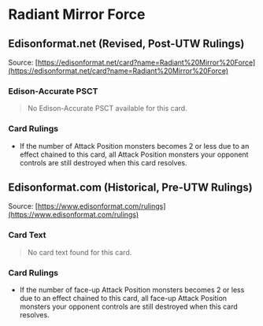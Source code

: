 # Radiant Mirror Force

## Edisonformat.net (Revised, Post-UTW Rulings)

Source: [https://edisonformat.net/card?name=Radiant%20Mirror%20Force](https://edisonformat.net/card?name=Radiant%20Mirror%20Force)

### Edison-Accurate PSCT

> No Edison-Accurate PSCT available for this card.

### Card Rulings

*   If the number of Attack Position monsters becomes 2 or less due to an effect chained to this card, all Attack Position monsters your opponent controls are still destroyed when this card resolves.


## Edisonformat.com (Historical, Pre-UTW Rulings)

Source: [https://www.edisonformat.com/rulings](https://www.edisonformat.com/rulings)

### Card Text

> No card text found for this card.

### Card Rulings

*   If the number of face-up Attack Position monsters becomes 2 or less due to an effect chained to this card, all face-up Attack Position monsters your opponent controls are still destroyed when this card resolves.



